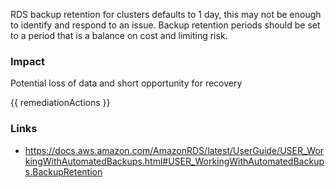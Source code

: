 
RDS backup retention for clusters defaults to 1 day, this may not be enough to identify and respond to an issue. Backup retention periods should be set to a period that is a balance on cost and limiting risk.

### Impact
Potential loss of data and short opportunity for recovery

<!-- DO NOT CHANGE -->
{{ remediationActions }}

### Links
- https://docs.aws.amazon.com/AmazonRDS/latest/UserGuide/USER_WorkingWithAutomatedBackups.html#USER_WorkingWithAutomatedBackups.BackupRetention
        